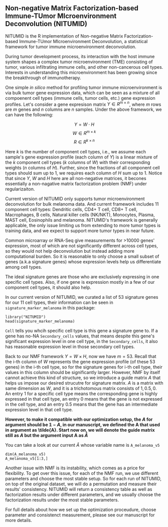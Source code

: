 ## Non-negative Matrix Factorization-based Immune-TUmor MIcroenvironment Deconvolution (NITUMID)


NITUMID is the R implementation of Non-negative Matrix Factorization-based Immune-TUmor MIcroenvironment Deconvolution, a statistical framework for tumor immune microenvironment deconvolution. 

During tumor development process, its interaction with the host immune system shapes a complex tumor microenvironment (TME) consisting of tumor, various infiltrating immune cells, and other non-cancerous cell types. Interests in understanding this microenvironment has been growing since the breakthrough of immunotherapy. 

One simple *in silico* method for profiling tumor immune microenvironment is via bulk tumor gene expression data, which can be seen as a mixture of all compoenent cell types (immune cells, tumor cells, etc.) gene expression profiles. Let's consider a gene expresison matrix $Y \in R^{m\times n}$, where $m$ rows are $m$ genes and $n$ columns are $n$ samples. Under the above framework, we can have the following:

$$
Y = W\cdot H$$
$$W \in R^{m\times k}$$
$$R \in R^{k \times n}
$$

Here $k$ is the number of component cell types, i.e., we assume each sample's gene expression profile (each column of $Y$) is a linear mixture of the $k$ component cell types ($k$ columns of $W$) with their corresponding weights ($n$ columns of $H$). Further, since the fractions of all component cell types should sum up to 1, we requires each column of $H$ sum up to 1. Notice that since $Y$, $W$ and $H$ here are all non-negative matrices, it becones essentially a non-nagative matrix factorization problem (NMF) under regularizaiton.

Current version of NITUMID only supports tumor microenvironment deconvolution for bulk melanoma data. And current framework includes 11 component cell types: Dendritic cells, CD4+ T cell, CD8+ T cell, Macrophages, B cells, Natural killer cells (NK/NKT), Monocytes, Plasma, MAST cell, Eosinophils and melanoma. NITUMID's framework is generally applicable, the only issue limiting us from extending to more tumor types is training data, and we expect to support more tumor types in near future.

Common microarray or RNA-Seq give measurements for >10000 genes' expression, most of which are not significantly different across cell types, so they would not help deconvolution but instead adding more computational burden. So it is reasonable to only choose a small subset of genes (a.k.a signature genes) whose expression levels help us differentiate among cell types.

The ideal signature genes are those who are exclusively expressing in one specific cell types. Also, if one gene is expression mostly in a few of our component cell types, it should also help. 

In our current version of NITUMID, we curated a list of 53 signature genes for our 11 cell types, their information can be seen in `signature_marker_melanoma` in this package:

```{R}
library("NITUMID")
head(signature_marker_melanoma)
```

`Cell` tells you whcih specific cell type is this gene a signature gene to. If a gene has no-NA `Secondary_cells` values, that means despite this gene's significant expression level in one cell type, in the `Secondary_cells`, it also has reasonable expression level in those secondary cell types.

Back to our NMF framework $Y=W\times H$, now we have $m=53$. Recall that the i-th column of $W$ represents the gene expression profile (of these 53 genes) in the i-th cell type, so for the signature genes for i-th cell type, their values in this column should be significantly larger. However, NMF by itself cannot achieve this kind of structure, so we introduce a guide matrix $A$ that helps us impose our desired strucutre for signature matrix. $A$ is a matrix with same dimension as $W$, and it is a trichotomous matrix consists of $1,0.5,0$.  An entry 1 for a specific cell type means the corresponding gene is highly expressed in that cell type, an entry 0 means that the gene is not expressed in the cell type, and an entry 0.5 means that the gene has an intermediate expression level in that cell type. 

**However, to make it compatible with our optimization setup, the $A$ for argument should be $\mathbb{1}-A$, in our manuscript, we defined the A that used in argument as \tilde{A}. Start now on, we will denote the guide matrix still as $A$ but the argument input A as $\tilde{A}$**

You can take a look at our current $\tilde{A}$ whose variable name is `A_melanoma_v5`

```{R}
dim(A_melanoma_v5)
A_melanoma_v5[1:3,]
```

Another issue with NMF is its instability, which comes as a price for flexibility. To get over this issue, for each of the NMF run, we use different parameters and choose the most stable setup. So for each run of NITUMID, on top of the original dataset, we will do a permutation and measure their results' consistency. NITUMID will return a consistency table as well as factorization results under different parameters, and we usually choose the factorization results under the most stable parameters.

For full details about how we set up the optimization proceudure, choose parameter and consistenct measurement, please see our manuscript for more details.